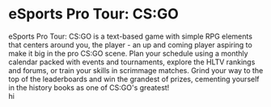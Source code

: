 # eSports Pro Tour: CS:GO
eSports Pro Tour: CS:GO is a text-based game with simple RPG elements that centers around you, the player - an up and coming player aspiring to make it big in the pro CS:GO scene. Plan your schedule using a monthly calendar packed with events and tournaments, explore the HLTV rankings and forums, or train your skills in scrimmage matches. Grind your way to the top of the leaderboards and win the grandest of prizes, cementing yourself in the history books as one of CS:GO's greatest!
<br>
hi
